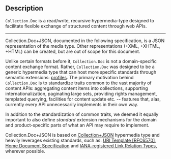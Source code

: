 ## Description

`Collection.Doc` is a read/write, recursive hypermedia-type designed to facilitate flexible exchange of structured content through web APIs.

*****

Collection.Doc+JSON, documented in the following specification, is a JSON representation of the media type. Other representations (+XML, +XHTML, +HTML) can be created, but are out of scope for this document.

Unlike certain formats before it, `Collection.Doc` is not a domain-specific content exchange format. Rather, `Collection.Doc` was designed to be a generic hypermedia type that can host more specific standards through semantic extensions: [profiles](http://tools.ietf.org/html/rfc6906). The primary motivation behind `Collection.Doc` is to standardize traits common to the vast majority of content APIs: aggregating content items into collections, supporting internationalization, paginating large sets, providing rights management, templated querying, facilities for content update etc. -- features that, alas, currently every API unnecessarily implements in their own way. 

In addition to the standardization of common traits, we deemed it equally important to also define *standard* extension mechanisms for the domain and product-specific parts of what an API may require to implement.

Collection.Doc+JSON is based on [Collection+JSON](http://amundsen.com/media-types/collection/format/) hypermedia type and heavily leverages existing standards, such as: [URI Template [RFC6570]](http://tools.ietf.org/html/rfc6570), [Home Document Specification](http://tools.ietf.org/html/draft-nottingham-json-home-03) and [IANA-registered Link Relation Types](http://www.iana.org/assignments/link-relations/link-relations.xhtml), wherever possible.
